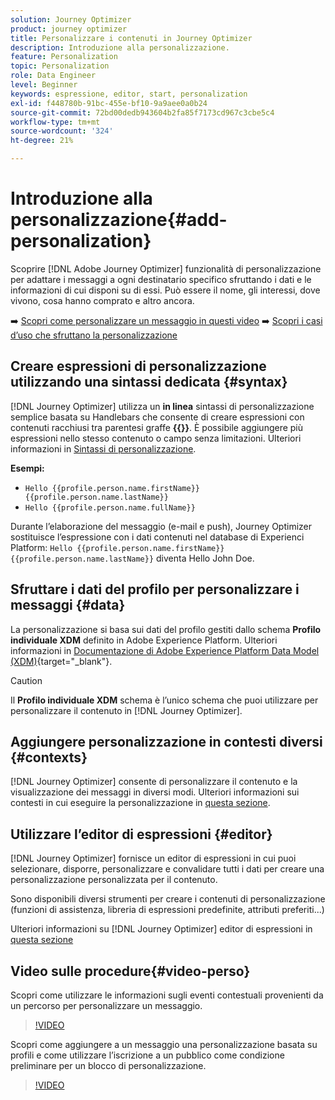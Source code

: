 ```yaml
---
solution: Journey Optimizer
product: journey optimizer
title: Personalizzare i contenuti in Journey Optimizer
description: Introduzione alla personalizzazione.
feature: Personalization
topic: Personalization
role: Data Engineer
level: Beginner
keywords: espressione, editor, start, personalization
exl-id: f448780b-91bc-455e-bf10-9a9aee0a0b24
source-git-commit: 72bd00dedb943604b2fa85f7173cd967c3cbe5c4
workflow-type: tm+mt
source-wordcount: '324'
ht-degree: 21%

---
```


# Introduzione alla personalizzazione{#add-personalization}

Scoprire [!DNL Adobe Journey Optimizer] funzionalità di personalizzazione per adattare i messaggi a ogni destinatario specifico sfruttando i dati e le informazioni di cui disponi su di essi. Può essere il nome, gli interessi, dove vivono, cosa hanno comprato e altro ancora.

➡️ [Scopri come personalizzare un messaggio in questi video](#video-perso)
➡️ [Scopri i casi d’uso che sfruttano la personalizzazione](personalization-use-case.md)

## Creare espressioni di personalizzazione utilizzando una sintassi dedicata {#syntax}

[!DNL Journey Optimizer] utilizza un **in linea** sintassi di personalizzazione semplice basata su Handlebars che consente di creare espressioni con contenuti racchiusi tra parentesi graffe **{{}}**. È possibile aggiungere più espressioni nello stesso contenuto o campo senza limitazioni. Ulteriori informazioni in [Sintassi di personalizzazione](personalization-syntax.md).

**Esempi:**

* `Hello {{profile.person.name.firstName}} {{profile.person.name.lastName}}`
* `Hello {{profile.person.name.fullName}}`

Durante l’elaborazione del messaggio (e-mail e push), Journey Optimizer sostituisce l’espressione con i dati contenuti nel database di Experienci Platform:  `Hello {{profile.person.name.firstName}} {{profile.person.name.lastName}}` diventa Hello John Doe.

## Sfruttare i dati del profilo per personalizzare i messaggi {#data}

La personalizzazione si basa sui dati del profilo gestiti dallo schema **Profilo individuale XDM** definito in Adobe Experience Platform. Ulteriori informazioni in [Documentazione di Adobe Experience Platform Data Model (XDM)](https://experienceleague.adobe.com/docs/experience-platform/xdm/home.html?lang=it){target="_blank"}.

>[!CAUTION]
>Il **Profilo individuale XDM** schema è l’unico schema che puoi utilizzare per personalizzare il contenuto in [!DNL Journey Optimizer].

## Aggiungere personalizzazione in contesti diversi {#contexts}

[!DNL Journey Optimizer] consente di personalizzare il contenuto e la visualizzazione dei messaggi in diversi modi. Ulteriori informazioni sui contesti in cui eseguire la personalizzazione in [questa sezione](personalization-contexts.md).

## Utilizzare l’editor di espressioni {#editor}

[!DNL Journey Optimizer] fornisce un editor di espressioni in cui puoi selezionare, disporre, personalizzare e convalidare tutti i dati per creare una personalizzazione personalizzata per il contenuto.

Sono disponibili diversi strumenti per creare i contenuti di personalizzazione (funzioni di assistenza, libreria di espressioni predefinite, attributi preferiti...)

Ulteriori informazioni su [!DNL Journey Optimizer] editor di espressioni in [questa sezione](personalization-build-expressions.md)

## Video sulle procedure{#video-perso}

Scopri come utilizzare le informazioni sugli eventi contestuali provenienti da un percorso per personalizzare un messaggio.

>[!VIDEO](https://video.tv.adobe.com/v/334165?quality=12)

Scopri come aggiungere a un messaggio una personalizzazione basata su profili e come utilizzare l’iscrizione a un pubblico come condizione preliminare per un blocco di personalizzazione.

>[!VIDEO](https://video.tv.adobe.com/v/334078?quality=12)
